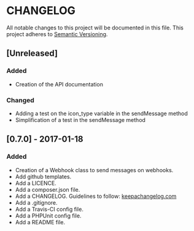 CHANGELOG
=========

All notable changes to this project will be documented in this file.
This project adheres to [Semantic Versioning](http://semver.org/).

[Unreleased]
------------

### Added

- Creation of the API documentation

### Changed

- Adding a test on the icon_type variable in the sendMessage method
- Simplification of a test in the sendMessage method

[0.7.0] - 2017-01-18
--------------------

### Added

- Creation of a Webhook class to send messages on webhooks.
- Add github templates.
- Add a LICENCE.
- Add a composer.json file.
- Add a CHANGELOG. Guidelines to follow: [keepachangelog.com](http://keepachangelog.com/)
- Add a .gitignore.
- Add a Travis-CI config file.
- Add a PHPUnit config file.
- Add a README file.
